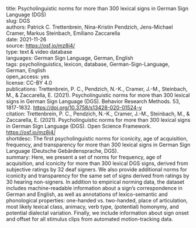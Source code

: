 title: Psycholinguistic norms for more than 300 lexical signs in German Sign Language (DGS)  
slug: DGS  
authors: Patrick C. Trettenbrein, Nina-Kristin Pendzich, Jens-Michael Cramer, Markus Steinbach, Emiliano Zaccarella  
date: 2021-11-26  
source: https://osf.io/mz8j4/  
type: text & video database  
languages: German Sign Language, German, English  
tags: psycholinguistics, lexicon, database, German-Sign-Language, German, English  
open_access: yes  
license: CC-BY 4.0  
publications: Trettenbrein, P. C., Pendzich, N.-K., Cramer, J.-M., Steinbach, M., & Zaccarella, E. (2021). Psycholinguistic norms for more than 300 lexical signs in German Sign Language (DGS). Behavior Research Methods. 53, 1817-1832. https://doi.org/10.3758/s13428-020-01524-y  
citation: Trettenbrein, P. C., Pendzich, N.-K., Cramer, J.-M., Steinbach, M., & Zaccarella, E. (2021). Psycholinguistic norms for more than 300 lexical signs in German Sign Language (DGS). Open Science Framework. https://osf.io/mz8j4/  
shortdesc: The first psycholinguistic norms for iconicity, age of acquisition, frequency, and transparency for more than 300 lexical signs in German Sign Language (Deutsche Gebärdensprache, DGS).  
summary: Here, we present a set of norms for frequency, age of acquisition, and iconicity for more than 300 lexical DGS signs, derived from subjective ratings by 32 deaf signers. We also provide additional norms for iconicity and transparency for the same set of signs derived from ratings by 30 hearing non-signers. In addition to empirical norming data, the dataset includes machine-readable information about a sign’s correspondence in German and English, as well as annotations of lexico-semantic and phonological properties: one-handed vs. two-handed, place of articulation, most likely lexical class, animacy, verb type, (potential) homonymy, and potential dialectal variation. Finally, we include information about sign onset and offset for all stimulus clips from automated motion-tracking data.  
